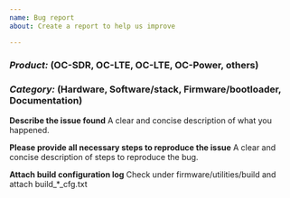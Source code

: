 ```yaml
---
name: Bug report
about: Create a report to help us improve

---
```


### *Product:* (OC-SDR, OC-LTE, OC-LTE, OC-Power, others)
      
### *Category:* (Hardware, Software/stack, Firmware/bootloader, Documentation)
   
**Describe the issue found**
A clear and concise description of what you happened. 

**Please provide all necessary steps to reproduce the issue**
A clear and concise description of steps to reproduce the bug.

**Attach build configuration log**
Check under firmware/utilities/build and attach build_*_cfg.txt
